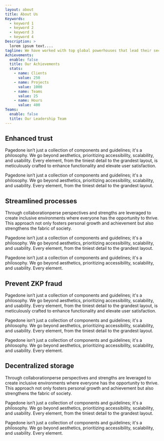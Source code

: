 ```yaml
---
layout: about
title: About Us
Keywords:
  - keyword 1
  - keyword 2
  - keyword 3
  - keyword 4
Description: >
  lorem ipsum text....
tagline: We have worked with top global powerhouses that lead their sectors in Social Media, Payments, Marketplaces, Hospitality and Industry 4.0 to help them leverage blockchain to better serve millions to billions of customers across the world.
Achievements:
  enable: false
  title: Our Achievements
  stats:
    - name: Clients
      value: 250
    - name: Projects
      value: 1000
    - name: Teams
      value: 25
    - name: Hours
      value: 400
Teams:
  enable: false
  title: Our Leadership Team
---
```



## Enhanced trust
Pagedone isn’t just a collection of components and guidelines; it's a philosophy. We go beyond aesthetics, prioritizing accessibility, scalability, and usability. Every element, from the tiniest detail to the grandest layout, is meticulously crafted to enhance functionality and elevate user satisfaction.

Pagedone isn’t just a collection of components and guidelines; it's a philosophy. We go beyond aesthetics, prioritizing accessibility, scalability, and usability. Every element, from the tiniest detail to the grandest layout.

## Streamlined processes
Through collaborationperse perspectives and strengths are leveraged to create inclusive environments where everyone has the opportunity to thrive. This approach not only fosters personal growth and achievement but also strengthens the fabric of society.

Pagedone isn’t just a collection of components and guidelines; it's a philosophy. We go beyond aesthetics, prioritizing accessibility, scalability, and usability. Every element, from the tiniest detail to the grandest layout.

Pagedone isn’t just a collection of components and guidelines; it's a philosophy. We go beyond aesthetics, prioritizing accessibility, scalability, and usability. Every element.

## Prevent ZKP fraud
Pagedone isn’t just a collection of components and guidelines; it's a philosophy. We go beyond aesthetics, prioritizing accessibility, scalability, and usability. Every element, from the tiniest detail to the grandest layout, is meticulously crafted to enhance functionality and elevate user satisfaction.

Pagedone isn’t just a collection of components and guidelines; it's a philosophy. We go beyond aesthetics, prioritizing accessibility, scalability, and usability. Every element, from the tiniest detail to the grandest layout.

Pagedone isn’t just a collection of components and guidelines; it's a philosophy. We go beyond aesthetics, prioritizing accessibility, scalability, and usability. Every element.

## Decentralized storage
Through collaborationperse perspectives and strengths are leveraged to create inclusive environments where everyone has the opportunity to thrive. This approach not only fosters personal growth and achievement but also strengthens the fabric of society.

Pagedone isn’t just a collection of components and guidelines; it's a philosophy. We go beyond aesthetics, prioritizing accessibility, scalability, and usability. Every element, from the tiniest detail to the grandest layout.

Pagedone isn’t just a collection of components and guidelines; it's a philosophy. We go beyond aesthetics, prioritizing accessibility, scalability, and usability. Every element.